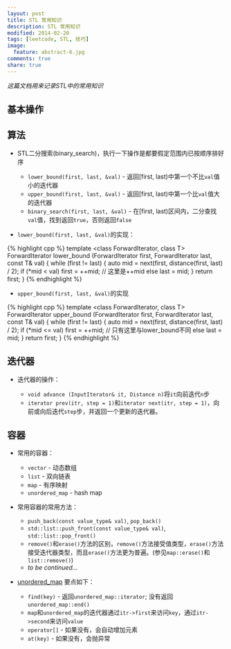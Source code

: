 ```yaml
---
layout: post
title: STL 常用知识
description: STL 常用知识
modified: 2014-02-20
tags: [leetcode, STL, 技巧]
image:
  feature: abstract-6.jpg
comments: true
share: true
---
```


*这篇文档用来记录STL中的常用知识*

基本操作
-----------

算法
----

* STL二分搜索(binary_search)，执行一下操作是都要假定范围内已按顺序排好序 

    * `lower_bound(first, last, &val)` - 返回[first, last)中第一个不比`val`值小的迭代器
    * `upper_bound(first, last, &val)` - 返回[first, last)中第一个比`val`值大的迭代器 
    * `binary_search(first, last, &val)` - 在[first, last)区间内，二分查找`val`值，找到返回`true`，否则返回`false`

* `lower_bound(first, last, &val)`的实现：

{% highlight cpp %}
template <class ForwardIterator, class T>
  ForwardIterator lower_bound (ForwardIterator first, ForwardIterator last,
                               const T& val) 
{
    while (first != last) {
        auto mid = next(first, distance(first, last) / 2);
        if (*mid < val) first = ++mid; // 这里是++mid
        else last = mid;
    }
    return first;
}
{% endhighlight %}

* `upper_bound(first, last, &val)`的实现

{% highlight cpp %}
template <class ForwardIterator, class T>
  ForwardIterator upper_bound (ForwardIterator first, ForwardIterator last,
                               const T& val) 
{
    while (first != last) {
        auto mid = next(first, distance(first, last) / 2);
        if (*mid <= val) first = ++mid; // 只有这里与lower_bound不同
        else last = mid;
    }
    return first;
}
{% endhighlight %}


迭代器
-----

* 迭代器的操作：

    * `void advance (InputIterator& it, Distance n)`将`it`向前迭代`n`步
    * `iterator prev(itr, step = 1)`和`iterator next(itr, step = 1)`，向前或向后迭代`step`步，并返回一个更新的迭代器。

容器
----

* 常用的容器：

    * `vector` - 动态数组
    * `list` - 双向链表
    * `map` - 有序映射
    * `unordered_map` - hash map

* 常用容器的常用方法：

    * `push_back(const value_type& val)`, `pop_back()`
    * `std::list::push_front(const value_type& val)`, `std::list::pop_front()`
    * `remove()`和`erase()`方法的区别，`remove()`方法接受值类型，`erase()`方法接受迭代器类型，而且`erase()`方法更为普遍。(参见`map::erase()`和`list::remove()`)
    * *to be continued...*

* [unordered_map](http://www.cplusplus.com/reference/unordered_map/unordered_map/) 要点如下：
    
    * `find(key)` - 返回`unordered_map::iterator`; 没有返回`unordered_map::end()`
    * `map`和`unordered_map`的迭代器通过`itr->first`来访问`key`，通过`itr->second`来访问`value`
    * `operator[]` - 如果没有，会自动增加元素
    * `at(key)` - 如果没有，会抛异常


